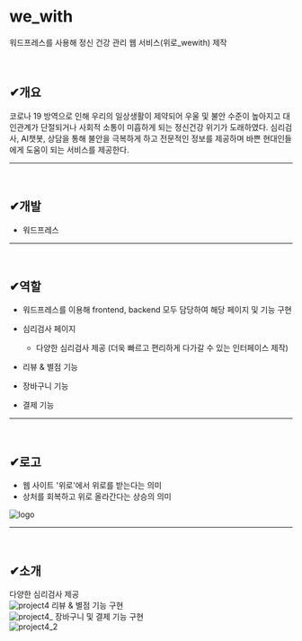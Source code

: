 # we_with
워드프레스를 사용해 정신 건강 관리 웹 서비스(위로_wewith) 제작
<br/><br/><br/>

## ✔개요
코로나 19 방역으로 인해 우리의 일상생활이 제약되어 우울 및 불안 수준이 높아지고 대인관계가 단절되거나 사회적 소통이 미흡하게 되는 정신건강 위기가 도래하였다. 심리검사, AI챗봇, 상담을 통해 불안을 극복하게 하고 전문적인 정보를 제공하며 바쁜 현대인들에게 도움이 되는 서비스를 제공한다. 
***  
<br/> 

## ✔개발
- 워드프레스  
*** 
<br/> 

## ✔역할
- 워드프레스를 이용해 frontend, backend 모두 담당하여 해당 페이지 및 기능 구현

- 심리검사 페이지
     + 다양한 심리검사 제공 (더욱 빠르고 편리하게 다가갈 수 있는 인터페이스 제작)
- 리뷰 & 별점 기능
- 장바구니 기능
- 결제 기능 
***  
<br/> 

## ✔로고
- 웹 사이트 '위로'에서 위로를 받는다는 의미
- 상처를 회복하고 위로 올라간다는 상승의 의미

![logo](https://user-images.githubusercontent.com/52669844/227898809-3730fa03-e20a-4982-8bf0-53794067582e.png)
***
<br/> 

## ✔소개

다양한 심리검사 제공  
![project4](https://user-images.githubusercontent.com/52669844/207297617-0f252343-ac5f-47c8-a85c-148a952b93a7.JPG)
리뷰 & 별점 기능 구현  
![project4_](https://user-images.githubusercontent.com/52669844/227903045-4a23ace6-e73e-4d60-acd6-4eac79308ee2.png)
장바구니 및 결제 기능 구현  
![project4_2](https://user-images.githubusercontent.com/52669844/207297637-f2766d17-bbfc-4e77-adf5-d92e84d5f5b3.JPG)
